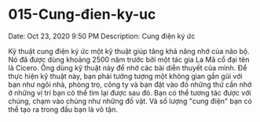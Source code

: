 # 015-Cung-đien-ky-uc

Date: Oct 23, 2020 9:50 PM
Description: Cung điện ký ức

Kỹ thuật cung điện ký ức một kỹ thuật giúp tăng khả năng nhớ của não bộ. Nó đã được dùng khoảng 2500 năm trước bởi một tác gia La Mã cổ đại tên là Cicero. Ông dùng kỹ thuật này để nhớ các bài diễn thuyết của mình. Để thực hiện kỹ thuật này, bạn phải tưởng tượng một không gian gần gũi với bạn như ngôi nhà, phòng trọ, công ty và bạn đặt vào đó những thứ cần nhớ ở những vị trí bạn có thể tìm lại được sau đó. Bạn có thể tương tác được với chúng, chạm vào chúng như những đồ vật. Và số lượng "cung điện" bạn có thể tạo ra trong đầu bạn là vô tận.